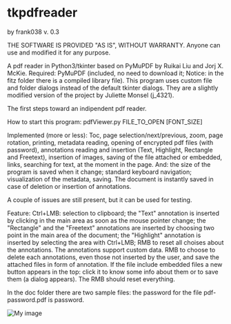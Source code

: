 # tkpdfreader
by frank038
v. 0.3

THE SOFTWARE IS PROVIDED "AS IS", WITHOUT WARRANTY. Anyone can use and modified it for any purpose.

A pdf reader in Python3/tkinter based on PyMuPDF by Ruikai Liu and Jorj X. McKie. Required: PyMuPDF (included, no need to download it; Notice: in the fitz folder there is a compiled library file). This program uses custom file and folder dialogs instead of the default tkinter dialogs. They are a slightly modified version of the project by Juliette Monsel (j_4321).

The first steps toward an indipendent pdf reader.

How to start this program: pdfViewer.py FILE_TO_OPEN [FONT_SIZE]

Implemented (more or less): Toc, page selection/next/previous, zoom, page rotation, printing, metadata reading, opening of encrypted pdf files (with password), annotations reading and insertion (Text, Highlight, Rectangle and Freetext), insertion of images, saving of the file attached or embedded, links, searching for text, at the moment in the page. And: the size of the program is saved when it change; standard keyboard navigation; visualization of the metadata, saving.
The document is instantly saved in case of deletion or insertion of annotations.

A couple of issues are still present, but it can be used for testing. 

Feature: Ctrl+LMB: selection to clipboard; the "Text" annotation is inserted by clicking in the main area as soon as the mouse pointer change; the "Rectangle" and the "Freetext" annotations are inserted by choosing two point in the main area of the document; the "Highlight" annotation is inserted by selecting the area with Ctrl+LMB; RMB to reset all choises about the annotations. The annotations support custom data. RMB to choose to delete each annotations, even those not inserted by the user, and save the attached files in form of annotation. If the file include embedded files a new button appears in the top: click it to know some info about them or to save them (a dialog appears). The RMB should reset everything.

In the doc folder there are two sample files: the password for the file pdf-password.pdf is password.

![My image](https://github.com/frank038/tkpdfreader/blob/master/img1.png)
